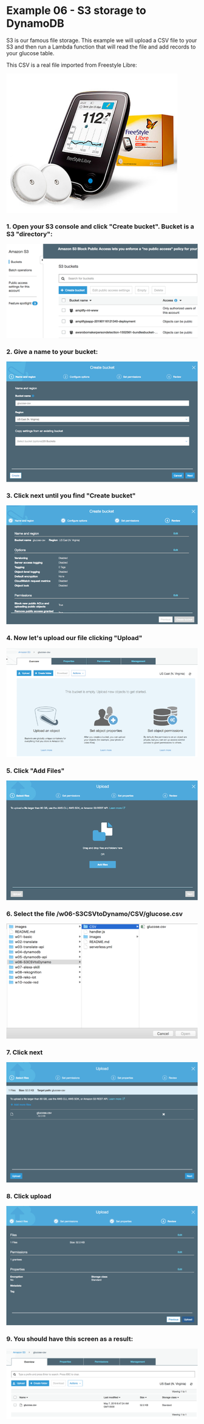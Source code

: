 # Example 06 - S3 storage to DynamoDB

S3 is our famous file storage. This example we will upload a CSV file to your S3 and then run a Lambda function that will read the file and add records to your glucose table.

This CSV is a real file imported from Freestyle Libre:

![image](images/libre-ok.png) 

### 1. Open your S3 console and click "Create bucket". Bucket is a S3 "directory":

![image](images/00.png) 

### 2. Give a name to your bucket:

![image](images/01.png) 

### 3. Click next until you find "Create bucket"

![image](images/02.png) 

### 4. Now let's upload our file clicking "Upload" 

![image](images/03.png) 

### 5. Click "Add Files" 
![image](images/04.png) 

### 6. Select the file /w06-S3CSVtoDynamo/CSV/glucose.csv

![image](images/05.png) 

### 7. Click next

![image](images/06.png) 

### 8. Click upload
![image](images/07.png) 

### 9. You should have this screen as a result:

![image](images/08.png) 



